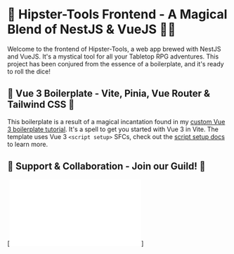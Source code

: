 # 🚀 Hipster-Tools Frontend - A Magical Blend of NestJS & VueJS 🧙‍♂️

Welcome to the frontend of Hipster-Tools, a web app brewed with NestJS and VueJS. It's a mystical tool for all your Tabletop RPG adventures. This project has been conjured from the essence of a boilerplate, and it's ready to roll the dice!

## 🎲 Vue 3 Boilerplate - Vite, Pinia, Vue Router & Tailwind CSS 🎩

This boilerplate is a result of a magical incantation found in my [custom Vue 3 boilerplate tutorial](https://medium.com/@richardevcom/custom-vue3-boilerplate-9635806acde3). It's a spell to get you started with Vue 3 in Vite. The template uses Vue 3 `<script setup>` SFCs, check out the [script setup docs](https://v3.vuejs.org/api/sfc-script-setup.html#sfc-script-setup) to learn more.

## 🤝 Support & Collaboration - Join our Guild! 🏰

[![discord-server](www.google.pl)]